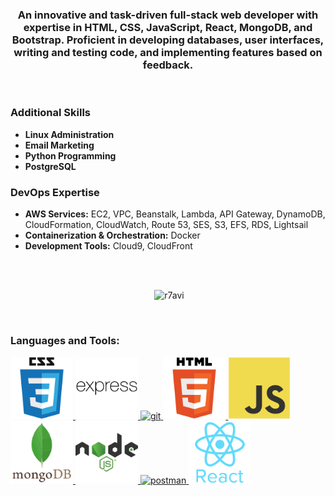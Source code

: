 <div align="center">

<h3>An innovative and task-driven full-stack web developer with expertise in HTML, CSS, JavaScript, React, MongoDB, and Bootstrap. Proficient in developing databases, user interfaces, writing and testing code, and implementing features based on feedback.</h3>
</div></br>
<div align="left">

<h3>Additional Skills</h3>

<ul>
  <li><strong>Linux Administration</strong></li>
  <li><strong>Email Marketing</strong></li>
  <li><strong>Python Programming</strong></li>
  <li><strong>PostgreSQL</strong></li>
</ul>

<h3>DevOps Expertise</h3>

<ul>
  <li><strong>AWS Services:</strong> EC2, VPC, Beanstalk, Lambda, API Gateway, DynamoDB, CloudFormation, CloudWatch, Route 53, SES, S3, EFS, RDS, Lightsail</li>
  <li><strong>Containerization & Orchestration:</strong> Docker</li>
  <li><strong>Development Tools:</strong> Cloud9, CloudFront</li>
</ul>
<br/>
</div>

<br/>

<div align="center"> 
<p>&nbsp;<img src="https://github-readme-stats.vercel.app/api?username=r7avi&show_icons=true&locale=en" alt="r7avi" /></p>
</div>  </br>

<h3 align="left">Languages and Tools:</h3>
<p align="left"> <a href="https://www.w3schools.com/css/" target="_blank" rel="noreferrer"> <img src="https://raw.githubusercontent.com/devicons/devicon/master/icons/css3/css3-original-wordmark.svg" alt="css3" width="100" height="100"/> </a> <a href="https://expressjs.com" target="_blank" rel="noreferrer"> <img src="https://raw.githubusercontent.com/devicons/devicon/master/icons/express/express-original-wordmark.svg" alt="express" width="100" height="100"/> </a> <a href="https://git-scm.com/" target="_blank" rel="noreferrer"> <img src="https://www.vectorlogo.zone/logos/git-scm/git-scm-icon.svg" alt="git" width="100" height="100"/> </a> <a href="https://www.w3.org/html/" target="_blank" rel="noreferrer"> <img src="https://raw.githubusercontent.com/devicons/devicon/master/icons/html5/html5-original-wordmark.svg" alt="html5" width="100" height="100"/> </a> <a href="https://developer.mozilla.org/en-US/docs/Web/JavaScript" target="_blank" rel="noreferrer"> <img src="https://raw.githubusercontent.com/devicons/devicon/master/icons/javascript/javascript-original.svg" alt="javascript" width="100" height="100"/> </a> <a href="https://www.mongodb.com/" target="_blank" rel="noreferrer"> <img src="https://raw.githubusercontent.com/devicons/devicon/master/icons/mongodb/mongodb-original-wordmark.svg" alt="mongodb" width="100" height="100"/> </a> <a href="https://nodejs.org" target="_blank" rel="noreferrer"> <img src="https://raw.githubusercontent.com/devicons/devicon/master/icons/nodejs/nodejs-original-wordmark.svg" alt="nodejs" width="100" height="100"/> </a> <a href="https://postman.com" target="_blank" rel="noreferrer"> <img src="https://www.vectorlogo.zone/logos/getpostman/getpostman-icon.svg" alt="postman" width="100" height="100"/> </a> <a href="https://reactjs.org/" target="_blank" rel="noreferrer"> <img src="https://raw.githubusercontent.com/devicons/devicon/master/icons/react/react-original-wordmark.svg" alt="react" width="100" height="100"/> </a> </p>
